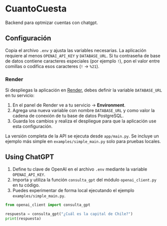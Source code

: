 # CuantoCuesta
Backend para optmizar cuentas con chatgpt.

## Configuración

Copia el archivo `.env` y ajusta las variables necesarias. La aplicación
requiere al menos `OPENAI_API_KEY` y `DATABASE_URL`. Si tu contraseña de base de
datos contiene caracteres especiales (por ejemplo `!`), pon el valor entre
comillas o codifica esos caracteres (`!` → `%21`).

### Render

Si despliegas la aplicación en [Render](https://render.com), debes definir la
variable `DATABASE_URL` en tu servicio:

1. En el panel de Render ve a tu servicio → **Environment**.
2. Agrega una nueva variable con nombre `DATABASE_URL` y como valor la cadena de
   conexión de tu base de datos PostgreSQL.
3. Guarda los cambios y realiza el despliegue para que la aplicación use esta
   configuración.

La versión completa de la API se ejecuta desde `app/main.py`. Se incluye un
ejemplo más simple en `examples/simple_main.py` solo para pruebas locales.

## Using ChatGPT

1. Define tu clave de OpenAI en el archivo `.env` mediante la variable
   `OPENAI_API_KEY`.
2. Importa y utiliza la función `consulta_gpt` del módulo `openai_client.py` en
   tu código.
3. Puedes experimentar de forma local ejecutando el ejemplo
   `examples/simple_main.py`.

```python
from openai_client import consulta_gpt

respuesta = consulta_gpt("¿Cuál es la capital de Chile?")
print(respuesta)
```
